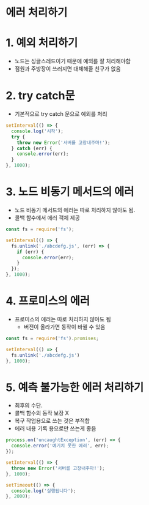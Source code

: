 # 에러 처리하기

# 1. 예외 처리하기

- 노드는 싱글스레드이기 때문에 예외를 잘 처리해야함
- 점원과 주방장이 쓰러지면 대체해줄 친구가 없음

# 2. try catch문

- 기본적으로 try  catch 문으로 예외를 처리

```jsx
setInterval(() => {
  console.log('시작');
  try {
    throw new Error('서버를 고장내주마!');
  } catch (err) {
    console.error(err);
  }
}, 1000);
```

# 3. 노드 비동기 메서드의 에러

- 노드 비동기 메서드의 에러는 따로 처리하지 않아도 됨.
- 콜백 함수에서 에러 객체 제공

```jsx
const fs = require('fs');

setInterval(() => {
  fs.unlink('./abcdefg.js', (err) => {
    if (err) {
      console.error(err);
    }
  });
}, 1000);
```

# 4. 프로미스의 에러

- 프로미스의 에러는 따로 처리하지 않아도 됨
    - 버전이 올라가면 동작이 바뀔 수 있음

```jsx
const fs = require('fs').promises;

setInterval(() => {
  fs.unlink('./abcdefg.js')
}, 1000);
```

# 5. 예측 불가능한 에러 처리하기

- 최후의 수단.
- 콜백 함수의 동작 보장 X
- 복구 작업용으로 쓰는 것은 부적합
- 에러 내용 기록 용으로만 쓰는게 좋음

```jsx
process.on('uncaughtException', (err) => {
  console.error('예기치 못한 에러', err);
});

setInterval(() => {
  throw new Error('서버를 고장내주마!');
}, 1000);

setTimeout(() => {
  console.log('실행됩니다');
}, 2000);
```